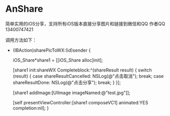 # AnShare
简单实用的iOS分享，支持所有iOS版本直接分享图片和链接到微信和QQ
作者QQ 13400747421

调用方法如下：

- (IBAction)sharePicToWX:(id)sender {
    
    iOS_Share*share1 = [[iOS_Share alloc]init];
    
    [share1 init:shareWX Completeblock:^(shareResult result) {
        switch (result) {
            case shareResultCancelled:
                NSLog(@"点击取消");
                break;
            case shareResultDone:
                NSLog(@"点击分享");
                break;
        }
    }];
    
    [share1 addImage:[UIImage imageNamed:@"test.jpg"]];
    
    [self presentViewController:[share1 composeVC1] animated:YES completion:nil];
}
